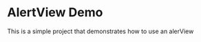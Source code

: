 AlertView Demo
=====================
This is a simple project that demonstrates how to use an alerView
